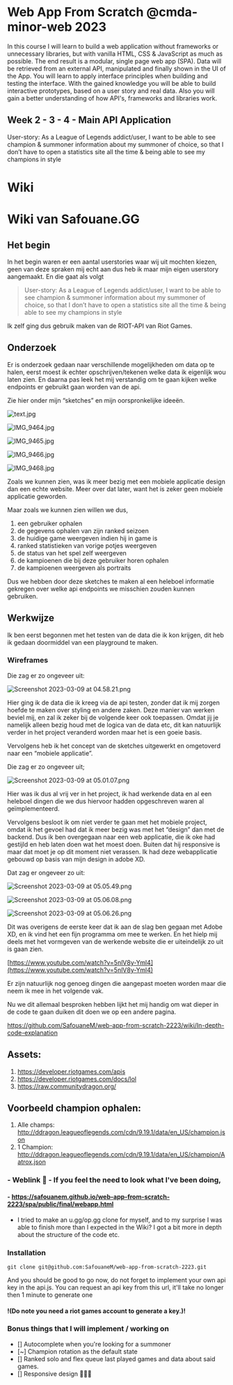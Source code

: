 # Web App From Scratch @cmda-minor-web 2023

In this course I will learn to build a web application without frameworks or unnecessary libraries, but with vanilla HTML, CSS & JavaScript as much as possible. The end result is a modular, single page web app (SPA). Data will be retrieved from an external API, manipulated and finally shown in the UI of the App. You will learn to apply interface principles when building and testing the interface. With the gained knowledge you will be able to build interactive prototypes, based on a user story and real data. Also you will gain a better understanding of how API's, frameworks and libraries work.

## Week 2 - 3 - 4 - Main API Application

User-story: As a League of Legends addict/user, I want to be able to see champion & summoner information about my summoner of choice, so that I don’t have to open a statistics site all the time & being able to see my champions in style 

# Wiki

# Wiki van Safouane.GG

## Het begin

In het begin waren er een aantal userstories waar wij uit mochten kiezen, geen van deze spraken mij echt aan dus heb ik maar mijn eigen userstory aangemaakt. En die gaat als volgt

> User-story: As a League of Legends addict/user, I want to be able to see champion & summoner information about my summoner of choice, so that I don’t have to open a statistics site all the time & being able to see my champions in style
> 

Ik zelf ging dus gebruik maken van de RIOT-API van Riot Games.

## Onderzoek

Er is onderzoek gedaan naar verschillende mogelijkheden om data op te halen, eerst moest ik echter opschrijven/tekenen welke data ik eigenlijk wou laten zien. En daarna pas leek het mij verstandig om te gaan kijken welke endpoints er gebruikt gaan worden van de api.

Zie hier onder mijn “sketches” en mijn oorspronkelijke ideeën.

![text.jpg](https://file.notion.so/f/s/0ce07355-cc2b-4210-9f65-1c6fcd0f8cea/IMG_9463.jpg?id=89b8e21c-1e69-4fdf-85be-36bcd9c1746f&table=block&spaceId=f40270c7-fe4d-46b3-a3f4-437fe94d2055&expirationTimestamp=1684332076627&signature=1dZKvmhji7N-C80_VleYjChkyzU-ymMcd6OWvvt4ZJo&downloadName=IMG_9463.jpg)

![IMG_9464.jpg](https://file.notion.so/f/s/5e4a9647-08b8-4373-8d55-8cd1df5c42b1/IMG_9464.jpg?id=a82143bb-7ddc-4677-8662-2666f87664c9&table=block&spaceId=f40270c7-fe4d-46b3-a3f4-437fe94d2055&expirationTimestamp=1684332206084&signature=PuDsaC_Pvw-QG5_ynRNkZCe_zFTvXYIVLfXnogroowQ&downloadName=IMG_9464.jpg)

![IMG_9465.jpg](https://file.notion.so/f/s/b478ca74-488e-40d0-97c1-3493144141fc/IMG_9465.jpg?id=6d1a8cdf-95a3-40af-a0c5-b7abc15a3a3a&table=block&spaceId=f40270c7-fe4d-46b3-a3f4-437fe94d2055&expirationTimestamp=1684332210626&signature=5OocBFZjyxtUHbZC8k9ORjM2qagfURsj7vVitGroOSY&downloadName=IMG_9465.jpg)

![IMG_9466.jpg](https://file.notion.so/f/s/62239263-7c9e-455e-8cf3-ae0a383538d7/IMG_9466.jpg?id=75983955-8d66-4c7d-8e9d-7ea29b6ab07b&table=block&spaceId=f40270c7-fe4d-46b3-a3f4-437fe94d2055&expirationTimestamp=1684332214368&signature=Zk6bkGKupuH2cDNydFCQ6_Qx_6jALuIaBka_05Le8aI&downloadName=IMG_9466.jpg)

![IMG_9468.jpg](https://file.notion.so/f/s/9cf6d6fc-a182-47b4-a755-7dca7632550e/IMG_9468.jpg?id=3aaf115c-44f8-473c-a301-3cf7fb5e2c31&table=block&spaceId=f40270c7-fe4d-46b3-a3f4-437fe94d2055&expirationTimestamp=1684332219536&signature=YX0LczvRB0vFZGM5sK43FMeIoSs2EglFGIFgnyUk3pM&downloadName=IMG_9468.jpg)

Zoals we kunnen zien, was ik meer bezig met een mobiele applicatie design dan een echte website. Meer over dat later, want het is zeker geen mobiele applicatie geworden.

Maar zoals we kunnen zien willen we dus, 

1. een gebruiker ophalen
2. de gegevens ophalen van zijn ranked seizoen
3. de huidige game weergeven indien hij in game is
4. ranked statistieken van vorige potjes weergeven
5. de status van het spel zelf weergeven
6. de kampioenen die bij deze gebruiker horen ophalen
7. de kampioenen weergeven als portraits

Dus we hebben door deze sketches te maken al een heleboel informatie gekregen over welke api endpoints we misschien zouden kunnen gebruiken. 

## Werkwijze

Ik ben eerst begonnen met het testen van de data die ik kon krijgen, dit heb ik gedaan doormiddel van een playground te maken. 

### Wireframes

Die zag er zo ongeveer uit:

![Screenshot 2023-03-09 at 04.58.21.png](https://file.notion.so/f/s/538821b5-b485-43aa-971c-021567869d38/Screenshot_2023-03-09_at_04.58.21.png?id=2448aadd-585a-4916-bd23-2275488bc4e3&table=block&spaceId=f40270c7-fe4d-46b3-a3f4-437fe94d2055&expirationTimestamp=1684332361627&signature=SqWmBXpGvs3-LjXJfFDxTZhhCASPJfOapNaOMOOiAfQ&downloadName=Screenshot+2023-03-09+at+04.58.21.png)

Hier ging ik de data die ik kreeg via de api testen, zonder dat ik mij zorgen hoefde te maken over styling en andere zaken. Deze manier van werken beviel mij, en zal ik zeker bij de volgende keer ook toepassen. Omdat jij je namelijk alleen bezig houd met de logica van de data etc, dit kan natuurlijk verder in het project veranderd worden maar het is een goeie basis.

Vervolgens heb ik het concept van de sketches uitgewerkt en omgetoverd naar een “mobiele applicatie”.

Die zag er zo ongeveer uit;

![Screenshot 2023-03-09 at 05.01.07.png](https://file.notion.so/f/s/6ef5549c-c634-49d7-8d82-715a53c86108/Screenshot_2023-03-09_at_05.01.07.png?id=73399daf-9cb4-4a0e-aacd-b77bcaff04f3&table=block&spaceId=f40270c7-fe4d-46b3-a3f4-437fe94d2055&expirationTimestamp=1684332364877&signature=xmTyKrvP8e0l7MP4iNOXQx4TYXUi-s8db8pA5MFsRh8&downloadName=Screenshot+2023-03-09+at+05.01.07.png)

Hier was ik dus al vrij ver in het project, ik had werkende data en al een heleboel dingen die we dus hiervoor hadden opgeschreven waren al geïmplementeerd.  

Vervolgens besloot ik om niet verder te gaan met het mobiele project, omdat ik het gevoel had dat ik meer bezig was met het “design” dan met de backend. Dus ik ben overgegaan naar een web applicatie, die ik oke had gestijld en heb laten doen wat het moest doen. Buiten dat hij  responsive is maar dat moet je op dit moment niet verassen. Ik had deze webapplicatie gebouwd op basis van mijn design in adobe XD. 

Dat zag er ongeveer zo uit:

![Screenshot 2023-03-09 at 05.05.49.png](https://file.notion.so/f/s/debd102c-1339-44c8-aba9-43931f94eae7/Screenshot_2023-03-09_at_05.05.49.png?id=e7ff0c11-f17b-408c-a3c1-a28b7c916fbb&table=block&spaceId=f40270c7-fe4d-46b3-a3f4-437fe94d2055&expirationTimestamp=1684332368969&signature=DPgsUEXfiJsVu69MW0jypVxynY_9e2koBdl2ztvT33Q&downloadName=Screenshot+2023-03-09+at+05.05.49.png)

![Screenshot 2023-03-09 at 05.06.08.png](https://file.notion.so/f/s/c4778961-26c2-4078-bbe4-f3f4460cbf10/Screenshot_2023-03-09_at_05.06.08.png?id=aa68ffa2-ef37-4c36-a932-d0ebf003c264&table=block&spaceId=f40270c7-fe4d-46b3-a3f4-437fe94d2055&expirationTimestamp=1684332371630&signature=1rBzhihQykpgPbn5jIYDT8kKV4pnOjFTQKA3qli2uDc&downloadName=Screenshot+2023-03-09+at+05.06.08.png)

![Screenshot 2023-03-09 at 05.06.26.png](https://file.notion.so/f/s/f4b7e5cf-ec21-4a6f-9a50-0e793d027521/Screenshot_2023-03-09_at_05.06.26.png?id=dc64246c-b238-4b2d-b616-55465c85c77a&table=block&spaceId=f40270c7-fe4d-46b3-a3f4-437fe94d2055&expirationTimestamp=1684332374696&signature=h8u-zB08rStnJTUtGCj_i_5U26xqO11JSmD2QNDi0HM&downloadName=Screenshot+2023-03-09+at+05.06.26.png)

Dit was overigens de eerste keer dat ik aan de slag ben gegaan met Adobe XD, en ik vind het een fijn programma om mee te werken. En het hielp mij deels met het vormgeven van de werkende website die er uiteindelijk zo uit is gaan zien.

[https://www.youtube.com/watch?v=5nlV8y-Yml4](https://www.youtube.com/watch?v=5nlV8y-Yml4)

Er zijn natuurlijk nog genoeg dingen die aangepast moeten worden maar die neem ik mee in het volgende vak.

Nu we dit allemaal besproken hebben lijkt het mij handig om wat dieper in de code te gaan duiken dit doen we op een andere pagina.

https://github.com/SafouaneM/web-app-from-scratch-2223/wiki/In-depth-code-explanation


## Assets: 
1. https://developer.riotgames.com/apis
2. https://developer.riotgames.com/docs/lol
3. https://raw.communitydragon.org/
## Voorbeeld champion ophalen: 
1. Alle champs: http://ddragon.leagueoflegends.com/cdn/9.19.1/data/en_US/champion.json
2. 1 Champion: http://ddragon.leagueoflegends.com/cdn/9.19.1/data/en_US/champion/Aatrox.json

<!-- Add a link to your live demo in Github Pages 🌐-->
### - Weblink 🔗 - If you feel the need to look what I've been doing,
#### - https://safouanem.github.io/web-app-from-scratch-2223/spa/public/final/webapp.html

- I tried to make an u.gg/op.gg clone for myself, and to my surprise I was able to finish more than I expected in the Wiki? I got a bit more in depth about the structure of the code etc.

### Installation
```text
git clone git@github.com:SafouaneM/web-app-from-scratch-2223.git
```
And you should be good to go now, do not forget to implement your own api key in the api.js.
You can request an api key from this url, it'll take no longer then 1 minute to generate one 
#### !(Do note you need a riot games account to generate a key.)!


### Bonus things that I will implement / working on
- [] Autocomplete when you're looking for a summoner
- [~] Champion rotation as the default state
- [] Ranked solo and flex queue last played games and data about said games.
- [] Responsive design 🤪🤪🤪
